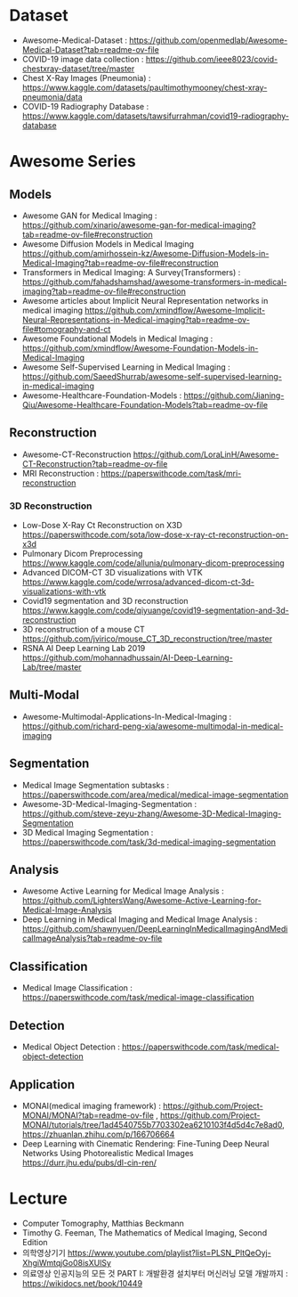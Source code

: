 # Dataset
- Awesome-Medical-Dataset : https://github.com/openmedlab/Awesome-Medical-Dataset?tab=readme-ov-file
- COVID-19 image data collection : https://github.com/ieee8023/covid-chestxray-dataset/tree/master
- Chest X-Ray Images (Pneumonia) : https://www.kaggle.com/datasets/paultimothymooney/chest-xray-pneumonia/data
- COVID-19 Radiography Database : https://www.kaggle.com/datasets/tawsifurrahman/covid19-radiography-database

# Awesome Series

## Models
- Awesome GAN for Medical Imaging : https://github.com/xinario/awesome-gan-for-medical-imaging?tab=readme-ov-file#reconstruction
- Awesome Diffusion Models in Medical Imaging https://github.com/amirhossein-kz/Awesome-Diffusion-Models-in-Medical-Imaging?tab=readme-ov-file#reconstruction
- Transformers in Medical Imaging: A Survey(Transformers) : https://github.com/fahadshamshad/awesome-transformers-in-medical-imaging?tab=readme-ov-file#reconstruction 
- Awesome articles about Implicit Neural Representation networks in medical imaging https://github.com/xmindflow/Awesome-Implicit-Neural-Representations-in-Medical-imaging?tab=readme-ov-file#tomography-and-ct
- Awesome Foundational Models in Medical Imaging : https://github.com/xmindflow/Awesome-Foundation-Models-in-Medical-Imaging
- Awesome Self-Supervised Learning in Medical Imaging : https://github.com/SaeedShurrab/awesome-self-supervised-learning-in-medical-imaging
- Awesome-Healthcare-Foundation-Models : https://github.com/Jianing-Qiu/Awesome-Healthcare-Foundation-Models?tab=readme-ov-file


## Reconstruction
- Awesome-CT-Reconstruction https://github.com/LoraLinH/Awesome-CT-Reconstruction?tab=readme-ov-file
- MRI Reconstruction : https://paperswithcode.com/task/mri-reconstruction

### 3D Reconstruction
- Low-Dose X-Ray Ct Reconstruction on X3D https://paperswithcode.com/sota/low-dose-x-ray-ct-reconstruction-on-x3d
- Pulmonary Dicom Preprocessing https://www.kaggle.com/code/allunia/pulmonary-dicom-preprocessing  
- Advanced DICOM-CT 3D visualizations with VTK https://www.kaggle.com/code/wrrosa/advanced-dicom-ct-3d-visualizations-with-vtk  
- Covid19 segmentation and 3D reconstruction https://www.kaggle.com/code/qiyuange/covid19-segmentation-and-3d-reconstruction  
- 3D reconstruction of a mouse CT https://github.com/jvirico/mouse_CT_3D_reconstruction/tree/master   
- RSNA AI Deep Learning Lab 2019 https://github.com/mohannadhussain/AI-Deep-Learning-Lab/tree/master


## Multi-Modal
- Awesome-Multimodal-Applications-In-Medical-Imaging : https://github.com/richard-peng-xia/awesome-multimodal-in-medical-imaging

## Segmentation
- Medical Image Segmentation subtasks : https://paperswithcode.com/area/medical/medical-image-segmentation
- Awesome-3D-Medical-Imaging-Segmentation : https://github.com/steve-zeyu-zhang/Awesome-3D-Medical-Imaging-Segmentation
- 3D Medical Imaging Segmentation : https://paperswithcode.com/task/3d-medical-imaging-segmentation


## Analysis
- Awesome Active Learning for Medical Image Analysis : https://github.com/LightersWang/Awesome-Active-Learning-for-Medical-Image-Analysis
- Deep Learning in Medical Imaging and Medical Image Analysis : https://github.com/shawnyuen/DeepLearningInMedicalImagingAndMedicalImageAnalysis?tab=readme-ov-file

## Classification
- Medical Image Classification : https://paperswithcode.com/task/medical-image-classification

## Detection
- Medical Object Detection : https://paperswithcode.com/task/medical-object-detection

## Application
- MONAI(medical imaging framework) : https://github.com/Project-MONAI/MONAI?tab=readme-ov-file , https://github.com/Project-MONAI/tutorials/tree/1ad4540755b7703302ea6210103f4d5d4c7e8ad0, https://zhuanlan.zhihu.com/p/166706664
- Deep Learning with Cinematic Rendering: Fine-Tuning Deep Neural Networks Using Photorealistic Medical Images https://durr.jhu.edu/pubs/dl-cin-ren/

# Lecture   
- Computer Tomography, Matthias Beckmann  
- Timothy G. Feeman, The Mathematics of Medical Imaging, Second Edition
- 의학영상기기 https://www.youtube.com/playlist?list=PLSN_PltQeOyj-XhgiWmtqjGo08isXUlSy
- 의료영상 인공지능의 모든 것 PART I: 개발환경 설치부터 머신러닝 모델 개발까지 : https://wikidocs.net/book/10449
